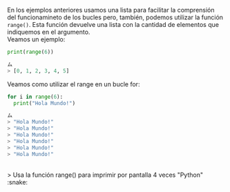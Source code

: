 En los ejemplos anteriores usamos una lista para facilitar la comprensión del funcionamineto de los bucles pero, también, podemos utilizar la función `range()`. Esta función devuelve una lista con la cantidad de elementos que indiquemos en el argumento.<br>
Veamos un ejemplo:<br>

``` python
print(range(6))

ム
> [0, 1, 2, 3, 4, 5]
```
Veamos como utilizar el range en un bucle for:<br>

``` python
for i in range(6):
  print("Hola Mundo!")

ム
> "Hola Mundo!"
> "Hola Mundo!"
> "Hola Mundo!"
> "Hola Mundo!"
> "Hola Mundo!"
> "Hola Mundo!"
```
<br>
> Usa la función range() para imprimir por pantalla 4 veces "Python" :snake: